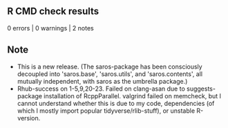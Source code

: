 ## R CMD check results

0 errors | 0 warnings | 2 notes

## Note

- This is a new release. (The saros-package has been consciously decoupled into 'saros.base', 'saros.utils', and 'saros.contents', all mutually independent, with saros as the umbrella package.)
- Rhub-success on 1-5,9,20-23. Failed on clang-asan due to suggests-package installation of RcppParallel. valgrind failed on memcheck, but I cannot understand whether this is due to my code, dependencies (of which I mostly import popular tidyverse/rlib-stuff), or unstable R-version.
